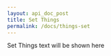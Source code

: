 ```yaml
---
layout: api_doc_post
title: Set Things
permalink: /docs/things-set
---
```


Set Things text will be shown here
